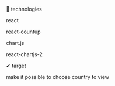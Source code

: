 
🤷‍
technologies

react

react-countup


chart.js


react-chartjs-2

✔
target

make it possible to choose country to view
